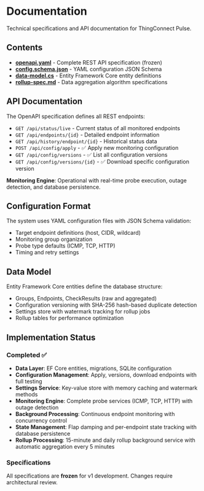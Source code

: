 # Documentation

Technical specifications and API documentation for ThingConnect Pulse.

## Contents

- **[openapi.yaml](./openapi.yaml)** - Complete REST API specification (frozen)
- **[config.schema.json](./config.schema.json)** - YAML configuration JSON Schema
- **[data-model.cs](./data-model.cs)** - Entity Framework Core entity definitions
- **[rollup-spec.md](./rollup-spec.md)** - Data aggregation algorithm specifications

## API Documentation

The OpenAPI specification defines all REST endpoints:
- `GET /api/status/live` - Current status of all monitored endpoints
- `GET /api/endpoints/{id}` - Detailed endpoint information
- `GET /api/history/endpoint/{id}` - Historical status data
- `POST /api/config/apply` - ✅ Apply new monitoring configuration
- `GET /api/config/versions` - ✅ List all configuration versions
- `GET /api/config/versions/{id}` - ✅ Download specific configuration version

**Monitoring Engine**: Operational with real-time probe execution, outage detection, and database persistence.

## Configuration Format

The system uses YAML configuration files with JSON Schema validation:
- Target endpoint definitions (host, CIDR, wildcard)
- Monitoring group organization
- Probe type defaults (ICMP, TCP, HTTP)
- Timing and retry settings

## Data Model

Entity Framework Core entities define the database structure:
- Groups, Endpoints, CheckResults (raw and aggregated)
- Configuration versioning with SHA-256 hash-based duplicate detection
- Settings store with watermark tracking for rollup jobs
- Rollup tables for performance optimization

## Implementation Status

### Completed ✅
- **Data Layer**: EF Core entities, migrations, SQLite configuration
- **Configuration Management**: Apply, versions, download endpoints with full testing
- **Settings Service**: Key-value store with memory caching and watermark methods
- **Monitoring Engine**: Complete probe services (ICMP, TCP, HTTP) with outage detection
- **Background Processing**: Continuous endpoint monitoring with concurrency control
- **State Management**: Flap damping and per-endpoint state tracking with database persistence
- **Rollup Processing**: 15-minute and daily rollup background service with automatic aggregation every 5 minutes

### Specifications
All specifications are **frozen** for v1 development. Changes require architectural review.